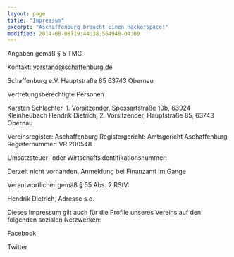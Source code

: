 ```yaml
---
layout: page
title: "Impressum" 
excerpt: "Aschaffenburg braucht einen Hackerspace!"
modified: 2014-08-08T19:44:38.564948-04:00
---
```

Angaben gemäß § 5 TMG

Kontakt: vorstand@schaffenburg.de

Schaffenburg e.V. 
Hauptstraße 85
63743 Obernau

Vertretungsberechtigte Personen

Karsten Schlachter, 1. Vorsitzender, Spessartstraße 10b, 63924 Kleinheubach
Hendrik Dietrich, 2. Vorsitzender, Hauptstraße 85, 63743 Obernau


Vereinsregister: Aschaffenburg
Registergericht: Amtsgericht Aschaffenburg
Registernummer: VR 200548

Umsatzsteuer- oder Wirtschaftsidentifikationsnummer:

Derzeit nicht vorhanden, Anmeldung bei Finanzamt im Gange


Verantwortlicher gemäß § 55 Abs. 2 RStV:

Hendrik Dietrich, Adresse s.o.



Dieses Impressum gilt auch für die Profile unseres Vereins auf den folgenden sozialen Netzwerken:

Facebook

Twitter

